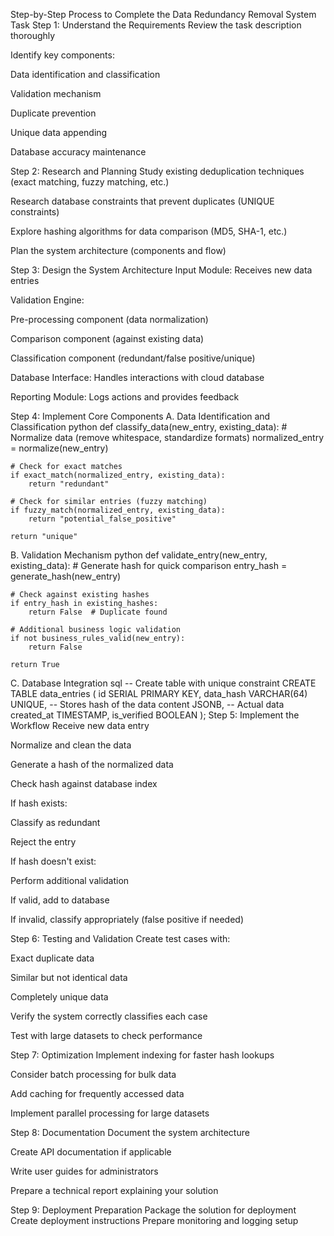 Step-by-Step Process to Complete the Data Redundancy Removal System Task
Step 1: Understand the Requirements
Review the task description thoroughly

Identify key components:

Data identification and classification

Validation mechanism

Duplicate prevention

Unique data appending

Database accuracy maintenance

Step 2: Research and Planning
Study existing deduplication techniques (exact matching, fuzzy matching, etc.)

Research database constraints that prevent duplicates (UNIQUE constraints)

Explore hashing algorithms for data comparison (MD5, SHA-1, etc.)

Plan the system architecture (components and flow)

Step 3: Design the System Architecture
Input Module: Receives new data entries

Validation Engine:

Pre-processing component (data normalization)

Comparison component (against existing data)

Classification component (redundant/false positive/unique)

Database Interface: Handles interactions with cloud database

Reporting Module: Logs actions and provides feedback

Step 4: Implement Core Components
A. Data Identification and Classification
python
def classify_data(new_entry, existing_data):
    # Normalize data (remove whitespace, standardize formats)
    normalized_entry = normalize(new_entry)
    
    # Check for exact matches
    if exact_match(normalized_entry, existing_data):
        return "redundant"
    
    # Check for similar entries (fuzzy matching)
    if fuzzy_match(normalized_entry, existing_data):
        return "potential_false_positive"
    
    return "unique"
B. Validation Mechanism
python
def validate_entry(new_entry, existing_data):
    # Generate hash for quick comparison
    entry_hash = generate_hash(new_entry)
    
    # Check against existing hashes
    if entry_hash in existing_hashes:
        return False  # Duplicate found
    
    # Additional business logic validation
    if not business_rules_valid(new_entry):
        return False
        
    return True
C. Database Integration
sql
-- Create table with unique constraint
CREATE TABLE data_entries (
    id SERIAL PRIMARY KEY,
    data_hash VARCHAR(64) UNIQUE,  -- Stores hash of the data
    content JSONB,                 -- Actual data
    created_at TIMESTAMP,
    is_verified BOOLEAN
);
Step 5: Implement the Workflow
Receive new data entry

Normalize and clean the data

Generate a hash of the normalized data

Check hash against database index

If hash exists:

Classify as redundant

Reject the entry

If hash doesn't exist:

Perform additional validation

If valid, add to database

If invalid, classify appropriately (false positive if needed)

Step 6: Testing and Validation
Create test cases with:

Exact duplicate data

Similar but not identical data

Completely unique data

Verify the system correctly classifies each case

Test with large datasets to check performance

Step 7: Optimization
Implement indexing for faster hash lookups

Consider batch processing for bulk data

Add caching for frequently accessed data

Implement parallel processing for large datasets

Step 8: Documentation
Document the system architecture

Create API documentation if applicable

Write user guides for administrators

Prepare a technical report explaining your solution

Step 9: Deployment Preparation
Package the solution for deployment
Create deployment instructions
Prepare monitoring and logging setup
